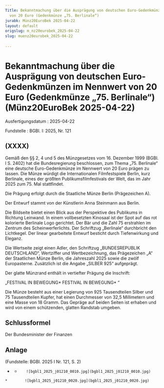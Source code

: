 ```yaml
---
Title: Bekanntmachung über die Ausprägung von deutschen Euro-Gedenkmünzen im Nennwert
  von 20 Euro (Gedenkmünze „75. Berlinale“)
jurabk: Münz20EuroBek 2025-04-22
layout: default
origslug: m_nz20eurobek_2025-04-22
slug: muenz20eurobek_2025-04-22

---
```


# Bekanntmachung über die Ausprägung von deutschen Euro-Gedenkmünzen im Nennwert von 20 Euro (Gedenkmünze „75. Berlinale“) (Münz20EuroBek 2025-04-22)

Ausfertigungsdatum
:   2025-04-22

Fundstelle
:   BGBl. I: 2025, Nr. 121


## (XXXX)

Gemäß den §§ 2, 4 und 5 des Münzgesetzes vom 16. Dezember 1999 (BGBl. I S. 2402) hat die Bundesregierung beschlossen, zum Thema „75. Berlinale“ eine deutsche Euro-Gedenkmünze im Nennwert von 20 Euro prägen zu lassen. Die Münze würdigt die Internationalen Filmfestspiele Berlin, kurz Berlinale, eines der größten Publikumsfilmfestivals der Welt, das im Jahr 2025 zum 75. Mal stattfindet.

Die Prägung erfolgt durch die Staatliche Münze Berlin (Prägezeichen A).

Der Entwurf stammt von der Künstlerin Anna Steinmann aus Berlin.

Die Bildseite bietet einen Blick aus der Perspektive des Publikums in Richtung Leinwand. In einem vollbesetzten Kinosaal ist der Spot auf das rot kolorierte Berlinale Logo gerichtet. Der Bär und die Zahl 75 erstrahlen im Zentrum des Scheinwerferlichts. Der Schriftzug „Berlinale“ durchbricht den Lichtkegel. Der linear gearbeitete Entwurf besticht durch Tiefenwirkung und Eleganz.

Die Wertseite zeigt einen Adler, den Schriftzug „BUNDESREPUBLIK DEUTSCHLAND“, Wertziffer und Wertbezeichnung, das Prägezeichen „A“ der Staatlichen Münze Berlin, die Jahreszahl 2025 sowie die zwölf Europasterne. Zusätzlich ist die Angabe „SILBER 925“ aufgeprägt.

Der glatte Münzrand enthält in vertiefter Prägung die Inschrift:

„FESTIVAL IN BEWEGUNG*              FESTIVAL IN BEWEGUNG*             “

Die Münze besteht aus einer Legierung von 925 Tausendteilen Silber und 75 Tausendteilen Kupfer, hat einen Durchmesser von 32,5 Millimetern und eine Masse von 18 Gramm. Das Gepräge auf beiden Seiten ist erhaben und wird von einem schützenden, glatten Randstab umgeben.


## Schlussformel

Der Bundesminister der Finanzen


## Anlage

(Fundstelle: BGBl. 2025 I Nr. 121, S. 2)


*    *        ![bgbl1_2025_j01210_0010.jpg](bgbl1_2025_j01210_0010.jpg)
    *        ![bgbl1_2025_j01210_0020.jpg](bgbl1_2025_j01210_0020.jpg)



